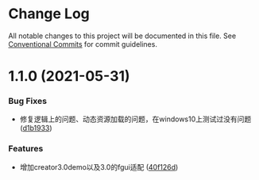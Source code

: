 # Change Log

All notable changes to this project will be documented in this file.
See [Conventional Commits](https://conventionalcommits.org) for commit guidelines.

# 1.1.0 (2021-05-31)


### Bug Fixes

* 修复逻辑上的问题、动态资源加载的问题，在windows10上测试过没有问题 ([d1b1933](https://e.coding.net/AILHC/easy-game-framework/EasyGameFrameworkOpen/commits/d1b1933cd6828c5c8a50571565cf7061eebbea2f))


### Features

* 增加creator3.0demo以及3.0的fgui适配 ([40f126d](https://e.coding.net/AILHC/easy-game-framework/EasyGameFrameworkOpen/commits/40f126d5edf7624f3be70fcd119030d62de06112))

